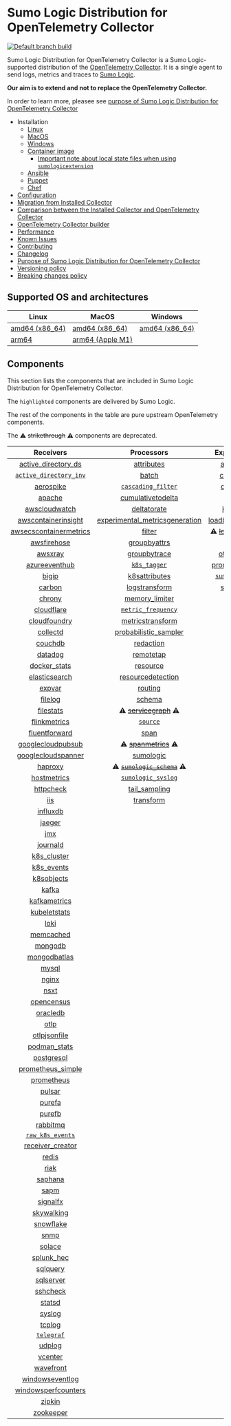 # Sumo Logic Distribution for OpenTelemetry Collector

[![Default branch build](https://github.com/SumoLogic/sumologic-otel-collector/actions/workflows/dev_builds.yml/badge.svg)](https://github.com/SumoLogic/sumologic-otel-collector/actions/workflows/dev_builds.yml)

Sumo Logic Distribution for OpenTelemetry Collector is a Sumo Logic-supported distribution of the [OpenTelemetry Collector][otc_link].
It is a single agent to send logs, metrics and traces to [Sumo Logic][sumologic].

**Our aim is to extend and not to replace the OpenTelemetry Collector.**

In order to learn more, pleasee see [purpose of Sumo Logic Distribution for OpenTelemetry Collector][purpose]

[otc_link]: https://github.com/open-telemetry/opentelemetry-collector
[sumologic]: https://www.sumologic.com

- Installation
  - [Linux][linux_installation]
  - [MacOS][macos_installation]
  - [Windows][windows_installation]
  - [Container image](/docs/installation.md#container-image)
    - [Important note about local state files when using `sumologicextension`](/docs/installation.md#important-note-about-local-state-files-when-using-sumologicextension)
  - [Ansible](/docs/installation.md#ansible)
  - [Puppet](/docs/installation.md#puppet)
  - [Chef](/docs/installation.md#chef)
- [Configuration](docs/configuration.md)
- [Migration from Installed Collector](docs/migration.md)
- [Comparison between the Installed Collector and OpenTelemetry Collector](docs/comparison.md)
- [OpenTelemetry Collector builder](./otelcolbuilder/README.md)
- [Performance]
- [Known Issues][known issues]
- [Contributing](./CONTRIBUTING.md)
- [Changelog](./CHANGELOG.md)
- [Purpose of Sumo Logic Distribution for OpenTelemetry Collector][purpose]
- [Versioning policy][versioning]
- [Breaking changes policy][breaking]

[linux_installation]: https://help.sumologic.com/docs/send-data/opentelemetry-collector/install-collector-linux/
[macos_installation]: https://help.sumologic.com/docs/send-data/opentelemetry-collector/install-collector-macos/
[windows_installation]: https://help.sumologic.com/docs/send-data/opentelemetry-collector/install-collector-windows/
[performance]: https://help.sumologic.com/docs/send-data/opentelemetry-collector/#performance
[known issues]: https://help.sumologic.com/docs/send-data/opentelemetry-collector/troubleshooting-faq/#known-issues
[purpose]: https://help.sumologic.com/docs/send-data/opentelemetry-collector/sumo-logic-opentelemetry-vs-opentelemetry-upstream-relationship/
[versioning]: https://help.sumologic.com/docs/send-data/opentelemetry-collector/sumo-logic-opentelemetry-vs-opentelemetry-upstream-relationship/#versioning-policy
[breaking]: https://help.sumologic.com/docs/send-data/opentelemetry-collector/sumo-logic-opentelemetry-vs-opentelemetry-upstream-relationship/#versioning-policy

## Supported OS and architectures

| Linux                         | MacOS                         | Windows                     |
|-------------------------------|-------------------------------|-----------------------------|
| [amd64 (x86_64)][linux_amd64] | [amd64 (x86_64)][mac_amd64]   | [amd64 (x86_64)][win_amd64] |
| [arm64][linux_arm64]          | [arm64 (Apple M1)][mac_arm64] |                             |

[linux_amd64]: ./docs/installation.md#linux-on-amd64-x86-64
[linux_arm64]: ./docs/installation.md#linux-on-arm64
[mac_amd64]: ./docs/installation.md#macos-on-amd64-x86-64
[mac_arm64]: ./docs/installation.md#macos-on-arm64-apple-m1-x86-64
[win_amd64]: ./docs/installation.md#windows

## Components

This section lists the components that are included in Sumo Logic Distribution for OpenTelemetry Collector.

The `highlighted` components are delivered by Sumo Logic.

The rest of the components in the table are pure upstream OpenTelemetry components.

The ⚠️ ~~strikethrough~~ ⚠️ components are deprecated.

|                        Receivers                         |                          Processors                          |               Exporters                |                  Extensions                  |              Connectors               |
|:--------------------------------------------------------:|:------------------------------------------------------------:|:--------------------------------------:|:--------------------------------------------:|:-------------------------------------:|
|     [active_directory_ds][activedirectorydsreceiver]     |              [attributes][attributesprocessor]               |         [awss3][awss3exporter]         |       [asapclient][asapauthextension]        |      [forward][forwardconnector]      |
|   [`active_directory_inv`][activedirectoryinvreceiver]   |                   [batch][batchprocessor]                    |        [carbon][carbonexporter]        |             [awsproxy][awsproxy]             |        [count][countconnector]        |
|              [aerospike][aerospikereceiver]              |        [`cascading_filter`][cascadingfilterprocessor]        |         [debug][debugexporter]         |       [basicauth][basicauthextension]        |      [routing][routingconnector]      |
|                 [apache][apachereceiver]                 |       [cumulativetodelta][cumulativetodeltaprocessor]        |          [file][fileexporter]          | [bearertokenauth][bearertokenauthextension]  | [servicegraph][servicegraphconnector] |
|          [awscloudwatch][awscloudwatchreceiver]          |             [deltatorate][deltatorateprocessor]              |         [kafka][kafkaexporter]         |           [db_storage][dbstorage]            |  [spanmetrics][spanmetricsconnector]  |
|    [awscontainerinsight][awscontainerinsightreceiver]    | [experimental_metricsgeneration][metricsgenerationprocessor] | [loadbalancing][loadbalancingexporter] |      [docker_observer][dockerobserver]       |                                       |
| [awsecscontainermetrics][awsecscontainermetricsreceiver] |                  [filter][filterprocessor]                   |  ⚠️ ~~[logging][loggingexporter]~~ ⚠️  |         [ecs_observer][ecsobserver]          |                                       |
|            [awsfirehose][awsfirehosereceiver]            |            [groupbyattrs][groupbyattrsprocessor]             |          [otlp][otlpexporter]          |     [ecs_task_observer][ecstaskobserver]     |                                       |
|                [awsxray][awsxrayreceiver]                |            [groupbytrace][groupbytraceprocessor]             |      [otlphttp][otlphttpexporter]      |         [file_storage][filestorage]          |                                       |
|          [azureeventhub][azureeventhubreceiver]          |                 [`k8s_tagger`][k8sprocessor]                 |    [prometheus][prometheusexporter]    |   [headerssetter][headerssetterextension]    |                                       |
|                  [bigip][bigipreceiver]                  |           [k8sattributes][k8sattributesprocessor]            |    [`sumologic`][sumologicexporter]    |     [health_check][healthcheckextension]     |                                       |
|                 [carbon][carbonreceiver]                 |           [logstransform][logstransformprocessor]            |        [syslog][syslogexporter]        |        [host_observer][hostobserver]         |                                       |
|                 [chrony][chronyreceiver]                 |           [memory_limiter][memorylimiterprocessor]           |                                        |       [http_forwarder][httpforwarder]        |                                       |
|             [cloudflare][cloudflarereceiver]             |        [`metric_frequency`][metricfrequencyprocessor]        |                                        | [jaegerremotesampling][jaegerremotesampling] |                                       |
|           [cloudfoundry][cloudfoundryreceiver]           |        [metricstransform][metricstransformprocessor]         |                                        |         [k8s_observer][k8sobserver]          |                                       |
|               [collectd][collectdreceiver]               |    [probabilistic_sampler][probabilisticsamplerprocessor]    |                                        |      [memory_ballast][ballastextension]      |                                       |
|                [couchdb][couchdbreceiver]                |               [redaction][redactionprocessor]                |                                        |  [oauth2client][oauth2clientauthextension]   |                                       |
|                [datadog][datadogreceiver]                |               [remotetap][remotetapprocessor]                |                                        |          [oidc][oidcauthextension]           |                                       |
|           [docker_stats][dockerstatsreceiver]            |                [resource][resourceprocessor]                 |                                        |           [pprof][pprofextension]            |                                       |
|          [elasticsearch][elasticsearchreceiver]          |       [resourcedetection][resourcedetectionprocessor]        |                                        |       [sigv4auth][sigv4authextension]        |                                       |
|                 [expvar][expvarreceiver]                 |                 [routing][routingprocessor]                  |                                        |      [`sumologic`][sumologicextension]       |                                       |
|                [filelog][filelogreceiver]                |                  [schema][schemaprocessor]                   |                                        |          [zpages][zpagesextension]           |                                       |
|              [filestats][filestatsreceiver]              |       ⚠️ ~~[servicegraph][servicegraphprocessor]~~ ⚠️        |                                        |                                              |                                       |
|           [flinkmetrics][flinkmetricsreceiver]           |                 [`source`][sourceprocessor]                  |                                        |                                              |                                       |
|          [fluentforward][fluentforwardreceiver]          |                    [span][spanprocessor]                     |                                        |                                              |                                       |
|      [googlecloudpubsub][googlecloudpubsubreceiver]      |        ⚠️ ~~[spanmetrics][spanmetricsprocessor]~~ ⚠️         |                                        |                                              |                                       |
|     [googlecloudspanner][googlecloudspannerreceiver]     |               [sumologic][sumologicprocessor]                |                                        |                                              |                                       |
|                [haproxy][haproxyreceiver]                |   ⚠️ ~~[`sumologic_schema`][sumologicschemaprocessor]~~ ⚠️   |                                        |                                              |                                       |
|            [hostmetrics][hostmetricsreceiver]            |        [`sumologic_syslog`][sumologicsyslogprocessor]        |                                        |                                              |                                       |
|              [httpcheck][httpcheckreceiver]              |            [tail_sampling][tailsamplingprocessor]            |                                        |                                              |                                       |
|                    [iis][iisreceiver]                    |               [transform][transformprocessor]                |                                        |                                              |                                       |
|               [influxdb][influxdbreceiver]               |                                                              |                                        |                                              |                                       |
|                 [jaeger][jaegerreceiver]                 |                                                              |                                        |                                              |                                       |
|                    [jmx][jmxreceiver]                    |                                                              |                                        |                                              |                                       |
|               [journald][journaldreceiver]               |                                                              |                                        |                                              |                                       |
|            [k8s_cluster][k8sclusterreceiver]             |                                                              |                                        |                                              |                                       |
|             [k8s_events][k8seventsreceiver]              |                                                              |                                        |                                              |                                       |
|             [k8sobjects][k8sobjectsreceiver]             |                                                              |                                        |                                              |                                       |
|                  [kafka][kafkareceiver]                  |                                                              |                                        |                                              |                                       |
|           [kafkametrics][kafkametricsreceiver]           |                                                              |                                        |                                              |                                       |
|           [kubeletstats][kubeletstatsreceiver]           |                                                              |                                        |                                              |                                       |
|                   [loki][lokireceiver]                   |                                                              |                                        |                                              |                                       |
|              [memcached][memcachedreceiver]              |                                                              |                                        |                                              |                                       |
|                [mongodb][mongodbreceiver]                |                                                              |                                        |                                              |                                       |
|           [mongodbatlas][mongodbatlasreceiver]           |                                                              |                                        |                                              |                                       |
|                  [mysql][mysqlreceiver]                  |                                                              |                                        |                                              |                                       |
|                  [nginx][nginxreceiver]                  |                                                              |                                        |                                              |                                       |
|                   [nsxt][nsxtreceiver]                   |                                                              |                                        |                                              |                                       |
|             [opencensus][opencensusreceiver]             |                                                              |                                        |                                              |                                       |
|               [oracledb][oracledbreceiver]               |                                                              |                                        |                                              |                                       |
|                   [otlp][otlpreceiver]                   |                                                              |                                        |                                              |                                       |
|           [otlpjsonfile][otlpjsonfilereceiver]           |                                                              |                                        |                                              |                                       |
|              [podman_stats][podmanreceiver]              |                                                              |                                        |                                              |                                       |
|             [postgresql][postgresqlreceiver]             |                                                              |                                        |                                              |                                       |
|      [prometheus_simple][simpleprometheusreceiver]       |                                                              |                                        |                                              |                                       |
|             [prometheus][prometheusreceiver]             |                                                              |                                        |                                              |                                       |
|                 [pulsar][pulsarreceiver]                 |                                                              |                                        |                                              |                                       |
|                 [purefa][purefareceiver]                 |                                                              |                                        |                                              |                                       |
|                 [purefb][purefbreceiver]                 |                                                              |                                        |                                              |                                       |
|               [rabbitmq][rabbitmqreceiver]               |                                                              |                                        |                                              |                                       |
|         [`raw_k8s_events`][rawk8seventsreceiver]         |                                                              |                                        |                                              |                                       |
|           [receiver_creator][receivercreator]            |                                                              |                                        |                                              |                                       |
|                  [redis][redisreceiver]                  |                                                              |                                        |                                              |                                       |
|                   [riak][riakreceiver]                   |                                                              |                                        |                                              |                                       |
|                [saphana][saphanareceiver]                |                                                              |                                        |                                              |                                       |
|                   [sapm][sapmreceiver]                   |                                                              |                                        |                                              |                                       |
|               [signalfx][signalfxreceiver]               |                                                              |                                        |                                              |                                       |
|             [skywalking][skywalkingreceiver]             |                                                              |                                        |                                              |                                       |
|              [snowflake][snowflakereceiver]              |                                                              |                                        |                                              |                                       |
|                   [snmp][snmpreceiver]                   |                                                              |                                        |                                              |                                       |
|                 [solace][solacereceiver]                 |                                                              |                                        |                                              |                                       |
|             [splunk_hec][splunkhecreceiver]              |                                                              |                                        |                                              |                                       |
|               [sqlquery][sqlqueryreceiver]               |                                                              |                                        |                                              |                                       |
|              [sqlserver][sqlserverreceiver]              |                                                              |                                        |                                              |                                       |
|               [sshcheck][sshcheckreceiver]               |                                                              |                                        |                                              |                                       |
|                 [statsd][statsdreceiver]                 |                                                              |                                        |                                              |                                       |
|                 [syslog][syslogreceiver]                 |                                                              |                                        |                                              |                                       |
|                 [tcplog][tcplogreceiver]                 |                                                              |                                        |                                              |                                       |
|              [`telegraf`][telegrafreceiver]              |                                                              |                                        |                                              |                                       |
|                 [udplog][udplogreceiver]                 |                                                              |                                        |                                              |                                       |
|                [vcenter][vcenterreceiver]                |                                                              |                                        |                                              |                                       |
|              [wavefront][wavefrontreceiver]              |                                                              |                                        |                                              |                                       |
|        [windowseventlog][windowseventlogreceiver]        |                                                              |                                        |                                              |                                       |
|    [windowsperfcounters][windowsperfcountersreceiver]    |                                                              |                                        |                                              |                                       |
|                 [zipkin][zipkinreceiver]                 |                                                              |                                        |                                              |                                       |
|              [zookeeper][zookeeperreceiver]              |                                                              |                                        |                                              |                                       |

[activedirectorydsreceiver]: https://github.com/open-telemetry/opentelemetry-collector-contrib/tree/v0.92.0/receiver/activedirectorydsreceiver
[activedirectoryinvreceiver]: ./pkg/receiver/activedirectoryinvreceiver
[aerospikereceiver]: https://github.com/open-telemetry/opentelemetry-collector-contrib/tree/v0.92.0/receiver/aerospikereceiver
[apachereceiver]: https://github.com/open-telemetry/opentelemetry-collector-contrib/tree/v0.92.0/receiver/apachereceiver
[awscloudwatchreceiver]: https://github.com/open-telemetry/opentelemetry-collector-contrib/tree/v0.92.0/receiver/awscloudwatchreceiver
[awscontainerinsightreceiver]: https://github.com/open-telemetry/opentelemetry-collector-contrib/tree/v0.92.0/receiver/awscontainerinsightreceiver
[awsecscontainermetricsreceiver]: https://github.com/open-telemetry/opentelemetry-collector-contrib/tree/v0.92.0/receiver/awsecscontainermetricsreceiver
[awsfirehosereceiver]: https://github.com/open-telemetry/opentelemetry-collector-contrib/tree/v0.92.0/receiver/awsfirehosereceiver
[awsxrayreceiver]: https://github.com/open-telemetry/opentelemetry-collector-contrib/tree/v0.92.0/receiver/awsxrayreceiver
[azureeventhubreceiver]: https://github.com/open-telemetry/opentelemetry-collector-contrib/tree/v0.92.0/receiver/azureeventhubreceiver
[bigipreceiver]: https://github.com/open-telemetry/opentelemetry-collector-contrib/tree/v0.92.0/receiver/bigipreceiver
[carbonreceiver]: https://github.com/open-telemetry/opentelemetry-collector-contrib/tree/v0.92.0/receiver/carbonreceiver
[chronyreceiver]: https://github.com/open-telemetry/opentelemetry-collector-contrib/tree/v0.92.0/receiver/chronyreceiver
[cloudfoundryreceiver]: https://github.com/open-telemetry/opentelemetry-collector-contrib/tree/v0.92.0/receiver/cloudfoundryreceiver
[cloudflarereceiver]: https://github.com/open-telemetry/opentelemetry-collector-contrib/tree/v0.92.0/receiver/cloudflarereceiver
[collectdreceiver]: https://github.com/open-telemetry/opentelemetry-collector-contrib/tree/v0.92.0/receiver/collectdreceiver
[couchdbreceiver]: https://github.com/open-telemetry/opentelemetry-collector-contrib/tree/v0.92.0/receiver/couchdbreceiver
[datadogreceiver]: https://github.com/open-telemetry/opentelemetry-collector-contrib/tree/v0.92.0/receiver/datadogreceiver
[dockerstatsreceiver]: https://github.com/open-telemetry/opentelemetry-collector-contrib/tree/v0.92.0/receiver/dockerstatsreceiver
[elasticsearchreceiver]: https://github.com/open-telemetry/opentelemetry-collector-contrib/tree/v0.92.0/receiver/elasticsearchreceiver
[expvarreceiver]: https://github.com/open-telemetry/opentelemetry-collector-contrib/tree/v0.92.0/receiver/expvarreceiver
[filelogreceiver]: https://github.com/open-telemetry/opentelemetry-collector-contrib/tree/v0.92.0/receiver/filelogreceiver
[filestatsreceiver]: https://github.com/open-telemetry/opentelemetry-collector-contrib/tree/v0.92.0/receiver/filestatsreceiver
[flinkmetricsreceiver]: https://github.com/open-telemetry/opentelemetry-collector-contrib/tree/v0.92.0/receiver/flinkmetricsreceiver
[fluentforwardreceiver]: https://github.com/open-telemetry/opentelemetry-collector-contrib/tree/v0.92.0/receiver/fluentforwardreceiver
[googlecloudpubsubreceiver]: https://github.com/open-telemetry/opentelemetry-collector-contrib/tree/v0.92.0/receiver/googlecloudpubsubreceiver
[googlecloudspannerreceiver]: https://github.com/open-telemetry/opentelemetry-collector-contrib/tree/v0.92.0/receiver/googlecloudspannerreceiver
[haproxyreceiver]: https://github.com/open-telemetry/opentelemetry-collector-contrib/tree/v0.92.0/receiver/haproxyreceiver
[hostmetricsreceiver]: https://github.com/open-telemetry/opentelemetry-collector-contrib/tree/v0.92.0/receiver/hostmetricsreceiver
[httpcheckreceiver]: https://github.com/open-telemetry/opentelemetry-collector-contrib/tree/v0.92.0/receiver/httpcheckreceiver
[iisreceiver]: https://github.com/open-telemetry/opentelemetry-collector-contrib/tree/v0.92.0/receiver/iisreceiver
[influxdbreceiver]: https://github.com/open-telemetry/opentelemetry-collector-contrib/tree/v0.92.0/receiver/influxdbreceiver
[jaegerreceiver]: https://github.com/open-telemetry/opentelemetry-collector-contrib/tree/v0.92.0/receiver/jaegerreceiver
[jmxreceiver]: https://github.com/open-telemetry/opentelemetry-collector-contrib/tree/v0.92.0/receiver/jmxreceiver
[journaldreceiver]: https://github.com/open-telemetry/opentelemetry-collector-contrib/tree/v0.92.0/receiver/journaldreceiver
[k8sclusterreceiver]: https://github.com/open-telemetry/opentelemetry-collector-contrib/tree/v0.92.0/receiver/k8sclusterreceiver
[k8seventsreceiver]: https://github.com/open-telemetry/opentelemetry-collector-contrib/tree/v0.92.0/receiver/k8seventsreceiver
[k8sobjectsreceiver]: https://github.com/open-telemetry/opentelemetry-collector-contrib/tree/v0.92.0/receiver/k8sobjectsreceiver
[kafkareceiver]: https://github.com/open-telemetry/opentelemetry-collector-contrib/tree/v0.92.0/receiver/kafkareceiver
[kafkametricsreceiver]: https://github.com/open-telemetry/opentelemetry-collector-contrib/tree/v0.92.0/receiver/kafkametricsreceiver
[kubeletstatsreceiver]: https://github.com/open-telemetry/opentelemetry-collector-contrib/tree/v0.92.0/receiver/kubeletstatsreceiver
[lokireceiver]: https://github.com/open-telemetry/opentelemetry-collector-contrib/tree/v0.92.0/receiver/lokireceiver
[memcachedreceiver]: https://github.com/open-telemetry/opentelemetry-collector-contrib/tree/v0.92.0/receiver/memcachedreceiver
[mongodbreceiver]: https://github.com/open-telemetry/opentelemetry-collector-contrib/tree/v0.92.0/receiver/mongodbreceiver
[mongodbatlasreceiver]: https://github.com/open-telemetry/opentelemetry-collector-contrib/tree/v0.92.0/receiver/mongodbatlasreceiver
[mysqlreceiver]: https://github.com/open-telemetry/opentelemetry-collector-contrib/tree/v0.92.0/receiver/mysqlreceiver
[nginxreceiver]: https://github.com/open-telemetry/opentelemetry-collector-contrib/tree/v0.92.0/receiver/nginxreceiver
[nsxtreceiver]: https://github.com/open-telemetry/opentelemetry-collector-contrib/tree/v0.92.0/receiver/nsxtreceiver
[opencensusreceiver]: https://github.com/open-telemetry/opentelemetry-collector-contrib/tree/v0.92.0/receiver/opencensusreceiver
[oracledbreceiver]: https://github.com/open-telemetry/opentelemetry-collector-contrib/tree/v0.92.0/receiver/oracledbreceiver
[otlpreceiver]: https://github.com/open-telemetry/opentelemetry-collector/tree/v0.92.0/receiver/otlpreceiver
[otlpjsonfilereceiver]: https://github.com/open-telemetry/opentelemetry-collector-contrib/tree/v0.92.0/receiver/otlpjsonfilereceiver
[podmanreceiver]: https://github.com/open-telemetry/opentelemetry-collector-contrib/tree/v0.92.0/receiver/podmanreceiver
[postgresqlreceiver]: https://github.com/open-telemetry/opentelemetry-collector-contrib/tree/v0.92.0/receiver/postgresqlreceiver
[simpleprometheusreceiver]: https://github.com/open-telemetry/opentelemetry-collector-contrib/tree/v0.92.0/receiver/simpleprometheusreceiver
[prometheusreceiver]: https://github.com/open-telemetry/opentelemetry-collector-contrib/tree/v0.92.0/receiver/prometheusreceiver
[pulsarreceiver]: https://github.com/open-telemetry/opentelemetry-collector-contrib/tree/v0.92.0/receiver/pulsarreceiver
[purefareceiver]: https://github.com/open-telemetry/opentelemetry-collector-contrib/tree/v0.92.0/receiver/purefareceiver
[purefbreceiver]: https://github.com/open-telemetry/opentelemetry-collector-contrib/tree/v0.92.0/receiver/purefbreceiver
[rabbitmqreceiver]: https://github.com/open-telemetry/opentelemetry-collector-contrib/tree/v0.92.0/receiver/rabbitmqreceiver
[rawk8seventsreceiver]: ./pkg/receiver/rawk8seventsreceiver
[receivercreator]: https://github.com/open-telemetry/opentelemetry-collector-contrib/tree/v0.92.0/receiver/receivercreator
[redisreceiver]: https://github.com/open-telemetry/opentelemetry-collector-contrib/tree/v0.92.0/receiver/redisreceiver
[riakreceiver]: https://github.com/open-telemetry/opentelemetry-collector-contrib/tree/v0.92.0/receiver/riakreceiver
[saphanareceiver]: https://github.com/open-telemetry/opentelemetry-collector-contrib/tree/v0.92.0/receiver/saphanareceiver
[sapmreceiver]: https://github.com/open-telemetry/opentelemetry-collector-contrib/tree/v0.92.0/receiver/sapmreceiver
[signalfxreceiver]: https://github.com/open-telemetry/opentelemetry-collector-contrib/tree/v0.92.0/receiver/signalfxreceiver
[skywalkingreceiver]: https://github.com/open-telemetry/opentelemetry-collector-contrib/tree/v0.92.0/receiver/skywalkingreceiver
[snmpreceiver]: https://github.com/open-telemetry/opentelemetry-collector-contrib/tree/v0.92.0/receiver/snmpreceiver
[snowflakereceiver]: https://github.com/open-telemetry/opentelemetry-collector-contrib/tree/v0.92.0/receiver/snowflakereceiver
[solacereceiver]: https://github.com/open-telemetry/opentelemetry-collector-contrib/tree/v0.92.0/receiver/solacereceiver
[splunkhecreceiver]: https://github.com/open-telemetry/opentelemetry-collector-contrib/tree/v0.92.0/receiver/splunkhecreceiver
[sqlqueryreceiver]: https://github.com/open-telemetry/opentelemetry-collector-contrib/tree/v0.92.0/receiver/sqlqueryreceiver
[sqlserverreceiver]: https://github.com/open-telemetry/opentelemetry-collector-contrib/tree/v0.92.0/receiver/sqlserverreceiver
[sshcheckreceiver]: https://github.com/open-telemetry/opentelemetry-collector-contrib/tree/v0.92.0/receiver/sshcheckreceiver
[statsdreceiver]: https://github.com/open-telemetry/opentelemetry-collector-contrib/tree/v0.92.0/receiver/statsdreceiver
[syslogreceiver]: https://github.com/open-telemetry/opentelemetry-collector-contrib/tree/v0.92.0/receiver/syslogreceiver
[tcplogreceiver]: https://github.com/open-telemetry/opentelemetry-collector-contrib/tree/v0.92.0/receiver/tcplogreceiver
[telegrafreceiver]: ./pkg/receiver/telegrafreceiver
[udplogreceiver]: https://github.com/open-telemetry/opentelemetry-collector-contrib/tree/v0.92.0/receiver/udplogreceiver
[vcenterreceiver]: https://github.com/open-telemetry/opentelemetry-collector-contrib/tree/v0.92.0/receiver/vcenterreceiver
[wavefrontreceiver]: https://github.com/open-telemetry/opentelemetry-collector-contrib/tree/v0.92.0/receiver/wavefrontreceiver
[windowseventlogreceiver]: https://github.com/open-telemetry/opentelemetry-collector-contrib/tree/v0.92.0/receiver/windowseventlogreceiver
[windowsperfcountersreceiver]: https://github.com/open-telemetry/opentelemetry-collector-contrib/tree/v0.92.0/receiver/windowsperfcountersreceiver
[zipkinreceiver]: https://github.com/open-telemetry/opentelemetry-collector-contrib/tree/v0.92.0/receiver/zipkinreceiver
[zookeeperreceiver]: https://github.com/open-telemetry/opentelemetry-collector-contrib/tree/v0.92.0/receiver/zookeeperreceiver

[attributesprocessor]: https://github.com/open-telemetry/opentelemetry-collector-contrib/tree/v0.92.0/processor/attributesprocessor
[batchprocessor]: https://github.com/open-telemetry/opentelemetry-collector/tree/v0.92.0/processor/batchprocessor
[cascadingfilterprocessor]: ./pkg/processor/cascadingfilterprocessor
[cumulativetodeltaprocessor]: https://github.com/open-telemetry/opentelemetry-collector-contrib/tree/v0.92.0/processor/cumulativetodeltaprocessor
[deltatorateprocessor]: https://github.com/open-telemetry/opentelemetry-collector-contrib/tree/v0.92.0/processor/deltatorateprocessor
[metricsgenerationprocessor]: https://github.com/open-telemetry/opentelemetry-collector-contrib/tree/v0.92.0/processor/metricsgenerationprocessor
[filterprocessor]: https://github.com/open-telemetry/opentelemetry-collector-contrib/tree/v0.92.0/processor/filterprocessor
[groupbyattrsprocessor]: https://github.com/open-telemetry/opentelemetry-collector-contrib/tree/v0.92.0/processor/groupbyattrsprocessor
[groupbytraceprocessor]: https://github.com/open-telemetry/opentelemetry-collector-contrib/tree/v0.92.0/processor/groupbytraceprocessor
[k8sprocessor]: ./pkg/processor/k8sprocessor
[k8sattributesprocessor]: https://github.com/open-telemetry/opentelemetry-collector-contrib/tree/v0.92.0/processor/k8sattributesprocessor
[logstransformprocessor]: https://github.com/open-telemetry/opentelemetry-collector-contrib/tree/v0.92.0/processor/logstransformprocessor
[memorylimiterprocessor]: https://github.com/open-telemetry/opentelemetry-collector/tree/v0.92.0/processor/memorylimiterprocessor
[metricfrequencyprocessor]: ./pkg/processor/metricfrequencyprocessor
[metricstransformprocessor]: https://github.com/open-telemetry/opentelemetry-collector-contrib/tree/v0.92.0/processor/metricstransformprocessor
[probabilisticsamplerprocessor]: https://github.com/open-telemetry/opentelemetry-collector-contrib/tree/v0.92.0/processor/probabilisticsamplerprocessor
[redactionprocessor]: https://github.com/open-telemetry/opentelemetry-collector-contrib/tree/v0.92.0/processor/redactionprocessor
[remotetapprocessor]: https://github.com/open-telemetry/opentelemetry-collector-contrib/tree/v0.92.0/processor/remotetapprocessor
[resourceprocessor]: https://github.com/open-telemetry/opentelemetry-collector-contrib/tree/v0.92.0/processor/resourceprocessor
[resourcedetectionprocessor]: https://github.com/open-telemetry/opentelemetry-collector-contrib/tree/v0.92.0/processor/resourcedetectionprocessor
[routingprocessor]: https://github.com/open-telemetry/opentelemetry-collector-contrib/tree/v0.92.0/processor/routingprocessor
[schemaprocessor]: https://github.com/open-telemetry/opentelemetry-collector-contrib/tree/v0.92.0/processor/schemaprocessor
[servicegraphprocessor]: https://github.com/open-telemetry/opentelemetry-collector-contrib/tree/v0.92.0/processor/servicegraphprocessor
[sourceprocessor]: ./pkg/processor/sourceprocessor
[spanprocessor]: https://github.com/open-telemetry/opentelemetry-collector-contrib/tree/v0.92.0/processor/spanprocessor
[spanmetricsprocessor]: https://github.com/open-telemetry/opentelemetry-collector-contrib/tree/v0.92.0/processor/spanmetricsprocessor
[sumologicprocessor]: https://github.com/open-telemetry/opentelemetry-collector-contrib/tree/v0.92.0/processor/sumologicprocessor
[sumologicschemaprocessor]: ./pkg/processor/sumologicschemaprocessor
[sumologicsyslogprocessor]: ./pkg/processor/sumologicsyslogprocessor
[tailsamplingprocessor]: https://github.com/open-telemetry/opentelemetry-collector-contrib/tree/v0.92.0/processor/tailsamplingprocessor
[transformprocessor]: https://github.com/open-telemetry/opentelemetry-collector-contrib/tree/v0.92.0/processor/transformprocessor

[awss3exporter]: https://github.com/open-telemetry/opentelemetry-collector-contrib/tree/v0.92.0/exporter/awss3exporter
[carbonexporter]: https://github.com/open-telemetry/opentelemetry-collector-contrib/tree/v0.92.0/exporter/carbonexporter
[debugexporter]: https://github.com/open-telemetry/opentelemetry-collector/tree/v0.92.0/exporter/debugexporter
[fileexporter]: https://github.com/open-telemetry/opentelemetry-collector-contrib/tree/v0.92.0/exporter/fileexporter
[kafkaexporter]: https://github.com/open-telemetry/opentelemetry-collector-contrib/tree/v0.92.0/exporter/kafkaexporter
[loadbalancingexporter]: https://github.com/open-telemetry/opentelemetry-collector-contrib/tree/v0.92.0/exporter/loadbalancingexporter
[loggingexporter]: https://github.com/open-telemetry/opentelemetry-collector/tree/v0.92.0/exporter/loggingexporter
[otlpexporter]: https://github.com/open-telemetry/opentelemetry-collector/tree/v0.92.0/exporter/otlpexporter
[otlphttpexporter]: https://github.com/open-telemetry/opentelemetry-collector/tree/v0.92.0/exporter/otlphttpexporter
[prometheusexporter]: https://github.com/open-telemetry/opentelemetry-collector-contrib/tree/v0.92.0/exporter/prometheusexporter
[sumologicexporter]: ./pkg/exporter/sumologicexporter
[syslogexporter]: https://github.com/open-telemetry/opentelemetry-collector-contrib/tree/v0.92.0/exporter/syslogexporter

[asapauthextension]: https://github.com/open-telemetry/opentelemetry-collector-contrib/tree/v0.92.0/extension/asapauthextension
[awsproxy]: https://github.com/open-telemetry/opentelemetry-collector-contrib/tree/v0.92.0/extension/awsproxy
[basicauthextension]: https://github.com/open-telemetry/opentelemetry-collector-contrib/tree/v0.92.0/extension/basicauthextension
[bearertokenauthextension]: https://github.com/open-telemetry/opentelemetry-collector-contrib/tree/v0.92.0/extension/bearertokenauthextension
[dbstorage]: https://github.com/open-telemetry/opentelemetry-collector-contrib/tree/v0.92.0/extension/storage/dbstorage
[dockerobserver]: https://github.com/open-telemetry/opentelemetry-collector-contrib/tree/v0.92.0/extension/observer/dockerobserver
[ecsobserver]: https://github.com/open-telemetry/opentelemetry-collector-contrib/tree/v0.92.0/extension/observer/ecsobserver
[ecstaskobserver]: https://github.com/open-telemetry/opentelemetry-collector-contrib/tree/v0.92.0/extension/observer/ecstaskobserver
[filestorage]: https://github.com/open-telemetry/opentelemetry-collector-contrib/tree/v0.92.0/extension/storage/filestorage
[headerssetterextension]: https://github.com/open-telemetry/opentelemetry-collector-contrib/tree/v0.92.0/extension/headerssetterextension
[healthcheckextension]: https://github.com/open-telemetry/opentelemetry-collector-contrib/tree/v0.92.0/extension/healthcheckextension
[hostobserver]: https://github.com/open-telemetry/opentelemetry-collector-contrib/tree/v0.92.0/extension/observer/hostobserver
[httpforwarder]: https://github.com/open-telemetry/opentelemetry-collector-contrib/tree/v0.92.0/extension/httpforwarder
[jaegerremotesampling]: https://github.com/open-telemetry/opentelemetry-collector-contrib/tree/v0.92.0/extension/jaegerremotesampling
[k8sobserver]: https://github.com/open-telemetry/opentelemetry-collector-contrib/tree/v0.92.0/extension/observer/k8sobserver
[ballastextension]: https://github.com/open-telemetry/opentelemetry-collector/tree/v0.92.0/extension/ballastextension
[oauth2clientauthextension]: https://github.com/open-telemetry/opentelemetry-collector-contrib/tree/v0.92.0/extension/oauth2clientauthextension
[oidcauthextension]: https://github.com/open-telemetry/opentelemetry-collector-contrib/tree/v0.92.0/extension/oidcauthextension
[pprofextension]: https://github.com/open-telemetry/opentelemetry-collector-contrib/tree/v0.92.0/extension/pprofextension
[sigv4authextension]: https://github.com/open-telemetry/opentelemetry-collector-contrib/tree/v0.92.0/extension/sigv4authextension
[sumologicextension]: ./pkg/extension/sumologicextension
[zpagesextension]: https://github.com/open-telemetry/opentelemetry-collector/tree/v0.92.0/extension/zpagesextension

[forwardconnector]: https://github.com/open-telemetry/opentelemetry-collector/tree/v0.92.0/connector/forwardconnector
[countconnector]: https://github.com/open-telemetry/opentelemetry-collector-contrib/tree/v0.92.0/connector/countconnector
[routingconnector]: https://github.com/open-telemetry/opentelemetry-collector-contrib/tree/v0.92.0/connector/routingconnector
[servicegraphconnector]: https://github.com/open-telemetry/opentelemetry-collector-contrib/tree/v0.92.0/connector/servicegraphconnector
[spanmetricsconnector]: https://github.com/open-telemetry/opentelemetry-collector-contrib/tree/v0.92.0/connector/spanmetricsconnector
